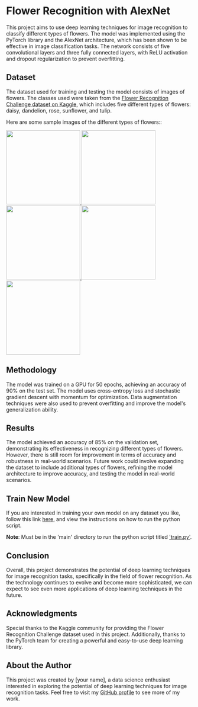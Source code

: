 # Flower Recognition with AlexNet

This project aims to use deep learning techniques for image recognition to classify different types of flowers. The model was implemented using the PyTorch library and the AlexNet architecture, which has been shown to be effective in image classification tasks. The network consists of five convolutional layers and three fully connected layers, with ReLU activation and dropout regularization to prevent overfitting.

## Dataset

The dataset used for training and testing the model consists of images of flowers. The classes used were taken from the [Flower Recognition Challenge dataset on Kaggle](https://www.kaggle.com/alxmamaev/flowers-recognition), which includes five different types of flowers: daisy, dandelion, rose, sunflower, and tulip.

Here are some sample images of the different types of flowers::

<div>
    <a href="https://en.wikipedia.org/wiki/Daisy">
        <img src="https://images.pexels.com/photos/67857/daisy-flower-spring-marguerite-67857.jpeg?cs=srgb&dl=pexels-pixabay-67857.jpg&fm=jpg" width="200"/>
    </a>
    <a href="https://en.wikipedia.org/wiki/Dandelion">
        <img src="https://cdn.britannica.com/44/5644-050-F793FA67/dandelion-head-flowers.jpg" width="200"/>
    </a>
    <a href="https://en.wikipedia.org/wiki/Rose">
        <img src="https://images.unsplash.com/photo-1560717789-0ac7c58ac90a?ixlib=rb-4.0.3&ixid=MnwxMjA3fDB8MHxzZWFyY2h8NXx8ZGFpc3l8ZW58MHx8MHx8&w=1000&q=80" width="200"/>
    </a>
    <a href="https://en.wikipedia.org/wiki/Sunflower">
        <img src="https://images.unsplash.com/photo-1616156194103-ab9d45e33915?ixlib=rb-4.0.3&ixid=MnwxMjA3fDB8MHxleHBsb3JlLWZlZWR8MTJ8fHxlbnwwfHx8fA%3D%3D&w=1000&q=80" width="200"/>
    </a>
    <a href="https://en.wikipedia.org/wiki/Tulip">
        <img src="https://media.istockphoto.com/id/1393708668/photo/tulips.jpg?b=1&s=170667a&w=0&k=20&c=X2OwUy-brf374FihO8KcCj0-TbJrZxtpti3d7SymhHw=" width="200"/>
    </a>
</div>

## Methodology

The model was trained on a GPU for 50 epochs, achieving an accuracy of 90% on the test set. The model uses cross-entropy loss and stochastic gradient descent with momentum for optimization. Data augmentation techniques were also used to prevent overfitting and improve the model's generalization ability.

## Results

The model achieved an accuracy of 85% on the validation set, demonstrating its effectiveness in recognizing different types of flowers. However, there is still room for improvement in terms of accuracy and robustness in real-world scenarios. Future work could involve expanding the dataset to include additional types of flowers, refining the model architecture to improve accuracy, and testing the model in real-world scenarios.

## Train New Model

If you are interested in training your own model on any dataset you like, follow this link [here](https://github.com/your_username/Flower-Recognition/blob/main/train.py), and view the instructions on how to run the python script.

**Note**: Must be in the 'main' directory to run the python script titled ['train.py'](https://github.com/your_username/Flower-Recognition/blob/main/train.py).

## Conclusion

Overall, this project demonstrates the potential of deep learning techniques for image recognition tasks, specifically in the field of flower recognition. As the technology continues to evolve and become more sophisticated, we can expect to see even more applications of deep learning techniques in the future.

## Acknowledgments

Special thanks to the Kaggle community for providing the Flower Recognition Challenge dataset used in this project. Additionally, thanks to the PyTorch team for creating a powerful and easy-to-use deep learning library.

## About the Author

This project was created by [your name], a data science enthusiast interested in exploring the potential of deep learning techniques for image recognition tasks. Feel free to visit my [GitHub profile](https://github.com/spencergoldberg1) to see more of my work.

